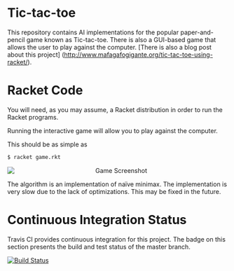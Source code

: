 # Tic-tac-toe

This repository contains AI implementations for the popular paper-and-pencil
game known as Tic-tac-toe. There is also a GUI-based game that allows the user
to play against the computer. [There is also a blog post about this project]
(http://www.mafagafogigante.org/tic-tac-toe-using-racket/).

# Racket Code

You will need, as you may assume, a Racket distribution in order to run the
Racket programs.

Running the interactive game will allow you to play against the computer.

This should be as simple as

```bash
$ racket game.rkt
```

<img src='http://i.imgur.com/yLMuDUv.png' alt='Game Screenshot' style='display: block; text-align: center;'>

The algorithm is an implementation of naïve minimax. The implementation is very
slow due to the lack of optimizations. This may be fixed in the future.

# Continuous Integration Status

Travis CI provides continuous integration for this project. The badge on this
section presents the build and test status of the master branch.

[![Build Status](https://travis-ci.org/mafagafogigante/tic-tac-toe.svg?branch=master)](https://travis-ci.org/mafagafogigante/tic-tac-toe)
